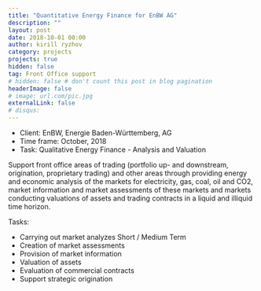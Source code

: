 ```yaml
---
title: "Quantitative Energy Finance for EnBW AG"
description: ""
layout: post
date: 2018-10-01 00:00
author: kirill ryzhov
category: projects
projects: true
hidden: false
tag: Front Office support
# hidden: false # don't count this post in blog pagination
headerImage: false
# image: url.com/pic.jpg
externalLink: false
# disqus: 
---
```


- Client: EnBW, Energie Baden-Württemberg, AG
- Time frame: October, 2018
- Task: Qualitative Energy Finance - Analysis and Valuation

Support front office areas of trading (portfolio up- and downstream, origination, proprietary trading) and other areas through 
providing energy and economic analysis of the markets for electricity, gas, coal, oil and CO2, 
market information and market assessments of these markets and markets conducting valuations of assets and trading contracts
in a liquid and illiquid time horizon.
 
Tasks:
- Carrying out market analyzes Short / Medium Term
- Creation of market assessments
- Provision of market information
- Valuation of assets
- Evaluation of commercial contracts
- Support strategic origination
